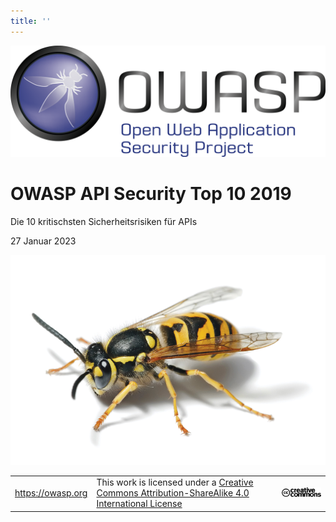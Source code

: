 ```yaml
---
title: ''
---
```


![OWASP LOGO](./images/owasp-logo.png)

# OWASP API Security Top 10 2019

Die 10 kritischsten Sicherheitsrisiken für APIs

27 Januar 2023

![WASP Logo URL TBA](./images/front-wasp.png)

| | | |
| - | - | - |
| https://owasp.org | This work is licensed under a [Creative Commons Attribution-ShareAlike 4.0 International License][1] | ![Creative Commons License Logo](images/front-cc.png) |

[1]: http://creativecommons.org/licenses/by-sa/4.0/



